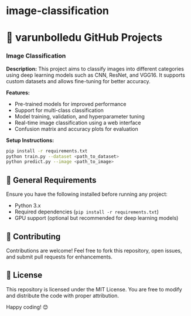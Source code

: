 # image-classification
# 📌 varunbolledu GitHub Projects

### Image Classification
**Description:** This project aims to classify images into different categories using deep learning models such as CNN, ResNet, and VGG16. It supports custom datasets and allows fine-tuning for better accuracy.

**Features:**
- Pre-trained models for improved performance
- Support for multi-class classification
- Model training, validation, and hyperparameter tuning
- Real-time image classification using a web interface
- Confusion matrix and accuracy plots for evaluation

**Setup Instructions:**
```bash
pip install -r requirements.txt
python train.py --dataset <path_to_dataset>
python predict.py --image <path_to_image>
```
## 📌 General Requirements
Ensure you have the following installed before running any project:
- Python 3.x
- Required dependencies (`pip install -r requirements.txt`)
- GPU support (optional but recommended for deep learning models)

## 🤝 Contributing
Contributions are welcome! Feel free to fork this repository, open issues, and submit pull requests for enhancements.

## 📜 License
This repository is licensed under the MIT License. You are free to modify and distribute the code with proper attribution.

Happy coding! 😊


